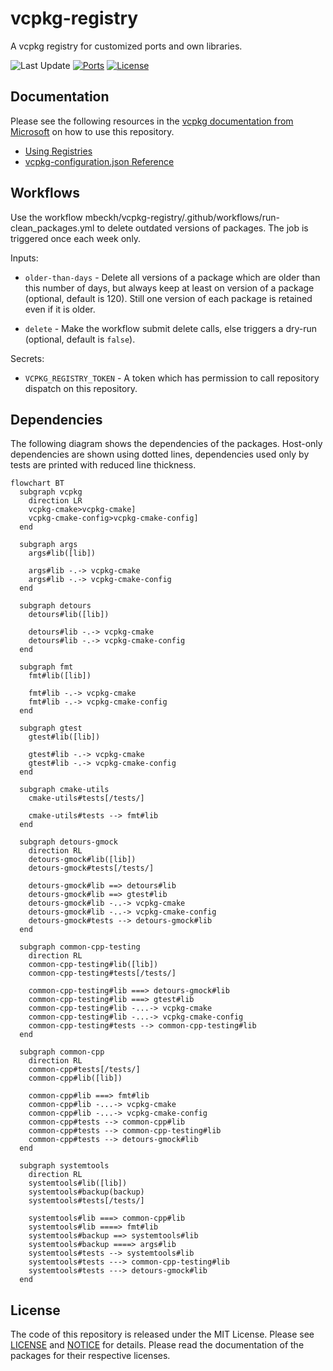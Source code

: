 # vcpkg-registry
A vcpkg registry for customized ports and own libraries.

![Last Update](https://img.shields.io/github/last-commit/mbeckh/vcpkg-registry/master?label=Last+Update&style=flat-square)
[![Ports](https://img.shields.io/github/actions/workflow/status/mbeckh/vcpkg-registry/build.yml?branch=master&label=Ports&logo=GitHub&style=flat-square)](https://github.com/mbeckh/vcpkg-repository/actions)
[![License](https://img.shields.io/github/license/mbeckh/vcpkg-registry?label=License&style=flat-square)](https://github.com/mbeckh/vcpkg-registry/blob/master/LICENSE)

## Documentation
Please see the following resources in the [vcpkg documentation from Microsoft](https://learn.microsoft.com/en-us/vcpkg/) on how to use this repository.
-   [Using Registries](https://learn.microsoft.com/en-us/vcpkg/users/registries) 
-   [vcpkg-configuration.json Reference](https://learn.microsoft.com/en-us/vcpkg/reference/vcpkg-configuration-json)

## Workflows
Use the workflow mbeckh/vcpkg-registry/.github/workflows/run-clean_packages.yml to delete outdated versions of packages.
The job is triggered once each week only.

Inputs:
-   `older-than-days` - Delete all versions of a package which are older than this number of days, but always keep at
    least on version of a package (optional, default is 120). Still one version of each package is retained even if it
    is older.

-   `delete` - Make the workflow submit delete calls, else triggers a dry-run (optional, default is `false`).

Secrets:
-   `VCPKG_REGISTRY_TOKEN` - A token which has permission to call repository dispatch on this repository.

## Dependencies
The following diagram shows the dependencies of the packages. Host-only dependencies are shown using dotted lines, dependencies used only by tests are printed with reduced line thickness.

~~~mermaid
flowchart BT
  subgraph vcpkg
    direction LR
    vcpkg-cmake>vcpkg-cmake]
    vcpkg-cmake-config>vcpkg-cmake-config]
  end
  
  subgraph args
    args#lib([lib])
    
    args#lib -.-> vcpkg-cmake
    args#lib -.-> vcpkg-cmake-config
  end

  subgraph detours
    detours#lib([lib])
    
    detours#lib -.-> vcpkg-cmake
    detours#lib -.-> vcpkg-cmake-config
  end

  subgraph fmt
    fmt#lib([lib])
    
    fmt#lib -.-> vcpkg-cmake
    fmt#lib -.-> vcpkg-cmake-config
  end

  subgraph gtest
    gtest#lib([lib])
    
    gtest#lib -.-> vcpkg-cmake
    gtest#lib -.-> vcpkg-cmake-config
  end

  subgraph cmake-utils
    cmake-utils#tests[/tests/]
    
    cmake-utils#tests --> fmt#lib
  end

  subgraph detours-gmock
    direction RL
    detours-gmock#lib([lib])
    detours-gmock#tests[/tests/]
  
    detours-gmock#lib ==> detours#lib
    detours-gmock#lib ==> gtest#lib
    detours-gmock#lib -..-> vcpkg-cmake
    detours-gmock#lib -..-> vcpkg-cmake-config
    detours-gmock#tests --> detours-gmock#lib
  end

  subgraph common-cpp-testing
    direction RL
    common-cpp-testing#lib([lib])
    common-cpp-testing#tests[/tests/]
  
    common-cpp-testing#lib ===> detours-gmock#lib
    common-cpp-testing#lib ===> gtest#lib
    common-cpp-testing#lib -...-> vcpkg-cmake
    common-cpp-testing#lib -...-> vcpkg-cmake-config
    common-cpp-testing#tests --> common-cpp-testing#lib
  end

  subgraph common-cpp
    direction RL
    common-cpp#tests[/tests/]
    common-cpp#lib([lib])
       
    common-cpp#lib ===> fmt#lib
    common-cpp#lib -...-> vcpkg-cmake
    common-cpp#lib -...-> vcpkg-cmake-config
    common-cpp#tests --> common-cpp#lib
    common-cpp#tests --> common-cpp-testing#lib
    common-cpp#tests --> detours-gmock#lib
  end

  subgraph systemtools
    direction RL
    systemtools#lib([lib])
    systemtools#backup(backup)
    systemtools#tests[/tests/]
    
    systemtools#lib ===> common-cpp#lib
    systemtools#lib ====> fmt#lib
    systemtools#backup ==> systemtools#lib
    systemtools#backup ====> args#lib
    systemtools#tests --> systemtools#lib
    systemtools#tests ---> common-cpp-testing#lib
    systemtools#tests ---> detours-gmock#lib
  end
~~~

## License
The code of this repository is released under the MIT License. Please see [LICENSE](LICENSE) and [NOTICE](NOTICE) for details. Please read the documentation of the packages for their respective licenses.
